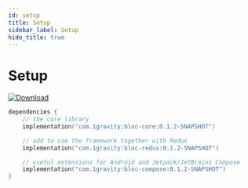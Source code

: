 ```yaml
---
id: setup
title: Setup
sidebar_label: Setup
hide_title: true
---
```


# Setup

[![Download](https://img.shields.io/maven-central/v/org.orbit-mvi/orbit-viewmodel)](https://search.maven.org/artifact/com.1gravity/bloc-core)

```kotlin
dependencies {
    // the core library
    implementation("com.1gravity:bloc-core:0.1.2-SNAPSHOT")

    // add to use the framework together with Redux
    implementation("com.1gravity:bloc-redux:0.1.2-SNAPSHOT")

    // useful extensions for Android and Jetpack/JetBrains Compose
    implementation("com.1gravity:bloc-compose:0.1.2-SNAPSHOT")
}
```